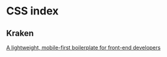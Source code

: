 # CSS index

## Kraken

[A lightweight, mobile-first boilerplate for front-end developers](https://cferdinandi.github.io/kraken/components.html#forms)
